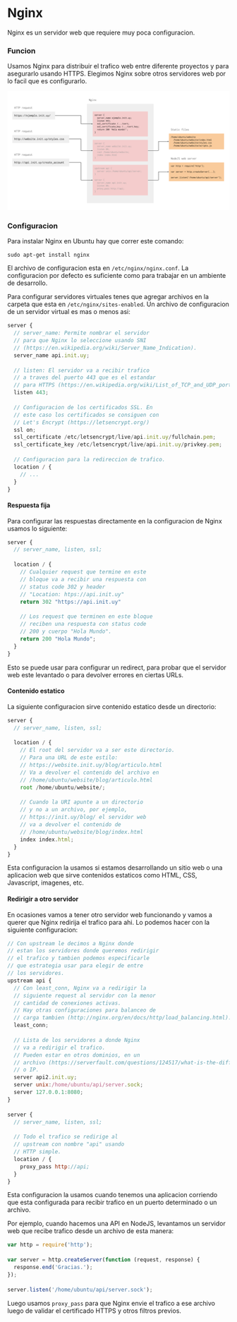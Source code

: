 # Nginx

Nginx es un servidor web que requiere muy poca configuracion.

### Funcion

Usamos Nginx para distribuir el trafico web entre diferente proyectos y para asegurarlo usando HTTPS. Elegimos Nginx sobre otros servidores web por lo facil que es configurarlo.

![nginx](./nginx.png)

### Configuracion

Para instalar Nginx en Ubuntu hay que correr este comando:

```
sudo apt-get install nginx
```

El archivo de configuracion esta en `/etc/nginx/nginx.conf`. La configuracion por defecto es suficiente como para trabajar en un ambiente de desarrollo.

Para configurar servidores virtuales tenes que agregar archivos en la carpeta que esta en `/etc/nginx/sites-enabled`. Un archivo de configuracion de un servidor virtual es mas o menos asi:

```javascript
server {
  // server_name: Permite nombrar el servidor
  // para que Nginx lo seleccione usando SNI
  // (https://en.wikipedia.org/wiki/Server_Name_Indication).
  server_name api.init.uy;

  // listen: El servidor va a recibir trafico
  // a traves del puerto 443 que es el estandar
  // para HTTPS (https://en.wikipedia.org/wiki/List_of_TCP_and_UDP_port_numbers).
  listen 443;

  // Configuracion de los certificados SSL. En
  // este caso los certificados se consiguen con 
  // Let's Encrypt (https://letsencrypt.org/)
  ssl on;
  ssl_certificate /etc/letsencrypt/live/api.init.uy/fullchain.pem;
  ssl_certificate_key /etc/letsencrypt/live/api.init.uy/privkey.pem;

  // Configuracion para la redireccion de trafico.
  location / {
    // ...
  }
}
```

#### Respuesta fija

Para configurar las respuestas directamente en la configuracion de Nginx usamos lo siguiente:

```javascript
server {
  // server_name, listen, ssl;

  location / {
    // Cualquier request que termine en este
    // bloque va a recibir una respuesta con
    // status code 302 y header
    // "Location: htps://api.init.uy"
    return 302 "https://api.init.uy"

    // Los request que terminen en este bloque
    // reciben una respuesta con status code
    // 200 y cuerpo "Hola Mundo".
    return 200 "Hola Mundo";
  }
}
```

Esto se puede usar para configurar un redirect, para probar que el servidor web este levantado o para devolver errores en ciertas URLs.

#### Contenido estatico

La siguiente configuracion sirve contenido estatico desde un directorio:

```javascript
server {
  // server_name, listen, ssl;

  location / {
    // El root del servidor va a ser este directorio.
    // Para una URL de este estilo:
    // https://website.init.uy/blog/articulo.html
    // Va a devolver el contenido del archivo en
    // /home/ubuntu/website/blog/articulo.html
    root /home/ubuntu/website/;

    // Cuando la URI apunte a un directorio
    // y no a un archivo, por ejemplo,
    // https://init.uy/blog/ el servidor web
    // va a devolver el contenido de
    // /home/ubuntu/website/blog/index.html
    index index.html;
  }
}
```

Esta configuracion la usamos si estamos desarrollando un sitio web o una aplicacion web que sirve contenidos estaticos como HTML, CSS, Javascript, imagenes, etc.

#### Redirigir a otro servidor

En ocasiones vamos a tener otro servidor web funcionando y vamos a querer que Nginx redirija el trafico para ahi. Lo podemos hacer con la siguiente configuracion:

```javascript
// Con upstream le decimos a Nginx donde
// estan los servidores donde queremos redirigir
// el trafico y tambien podemos especificarle
// que estrategia usar para elegir de entre
// los servidores.
upstream api {
  // Con least_conn, Nginx va a redirigir la
  // siguiente request al servidor con la menor
  // cantidad de conexiones activas.
  // Hay otras configuraciones para balanceo de
  // carga tambien (http://nginx.org/en/docs/http/load_balancing.html).
  least_conn;

  // Lista de los servidores a donde Nginx
  // va a redirigir el trafico.
  // Pueden estar en otros dominios, en un
  // archivo (https://serverfault.com/questions/124517/what-is-the-difference-between-unix-sockets-and-tcp-ip-sockets)
  // o IP.
  server api2.init.uy;
  server unix:/home/ubuntu/api/server.sock;
  server 127.0.0.1:8080;
}

server {
  // server_name, listen, ssl;

  // Todo el trafico se redirige al
  // upstream con nombre "api" usando
  // HTTP simple.
  location / {
    proxy_pass http://api;
  }
}
```

Esta configuracion la usamos cuando tenemos una aplicacion corriendo que esta configurada para recibir trafico en un puerto determinado o un archivo.

Por ejemplo, cuando hacemos una API en NodeJS, levantamos un servidor web que recibe trafico desde un archivo de esta manera:

```javascript
var http = require('http');

var server = http.createServer(function (request, response) {
  response.end('Gracias.');
});

server.listen('/home/ubuntu/api/server.sock');
```

Luego usamos `proxy_pass` para que Nginx envie el trafico a ese archivo luego de validar el certificado HTTPS y otros filtros previos.